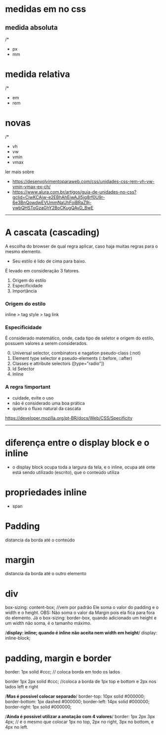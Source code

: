 # medidas em no css
## medida absoluta
/*
* px
* mm

# medida relativa
/*
* em 
* rem 

# novas
/*
* vh 
* vw
* vmin
* vmax


ler mais sobre 
* https://desenvolvimentoparaweb.com/css/unidades-css-rem-vh-vw-vmin-vmax-ex-ch/
* https://www.alura.com.br/artigos/guia-de-unidades-no-css?gclid=CjwKCAjw-e2EBhAhEiwAJI5jg8rf0U9r-6e3BnQowdwEVUmmNaUhFoiBRaZ9j-ywbQHSToGzaGhY2BoCKugQAvD_BwE


*********************************

# A cascata (cascading)
A escolha do browser de qual regra aplicar, caso haja muitas regras para o mesmo elemento.
* Seu estilo é lido de cima para baixo.

É levado em consideração 3 fatores.

1. Origem do estilo
2. Especificidade
3. Importância

### Origem do estilo
inline > tag style > tag link

### Especificidade
É considerado matemático, onde, cada tipo de seletor e origem do estilo, possuem valores a serem considerados.

0. Universal selector, combinators e nagation pseudo-class (:not)
1. Element type selector e pseudo-elements (::before, ::after)
10. Classes e attribute selectors ([type="radio"])
100. Id Selector
1000. Inline

### A regra !important
* cuidade, evite o uso
* não é considerado uma boa prática
* quebra o fluxo natural da cascata

https://developer.mozilla.org/pt-BR/docs/Web/CSS/Specificity


***********************************************
# diferença entre o display block e o inline

* o display block ocupa toda a largura da tela, e o inline, ocupa até onte está sendo utilizado (escrito), que o conteúdo utiliza

# propriedades inline
* span


# Padding 
distancia da borda até o conteúdo

# margin 
distancia da borda até o outro elemento

# div 
box-sizing: content-box; //vem por padrão
Ele soma o valor do padding e o width e o height.
OBS: Não soma o valor da Margin pois ela fica para fora do elemento.
Já o box-sizing: border-box, quando adicionado um height e um width não soma, é o tamanho máximo.

/**display: inline; quando é inline não aceita nem width em height**/
    display: inline-block;
# padding, margin e border 
border: 1px solid #ccc; // coloca borda em todo os lados

border 1px 2px solid #ccc; //coloca a borda de 1px top e bottom e 2px nos lados left e right

/**Mas é possivel colocar separado**/
border-top: 10px solid #000000;
border-bottom: 1px dashed #000000;
border-left: 14px solid #000000;
border-right: 1px solid #000000;

/**Ainda é possível utilizar a anotação com 4 valores**/
border: 1px 2px 3px 4px; // é o mesmo que colocar 1px no top, 2px no right, 3px no bottom, e 4px no left.